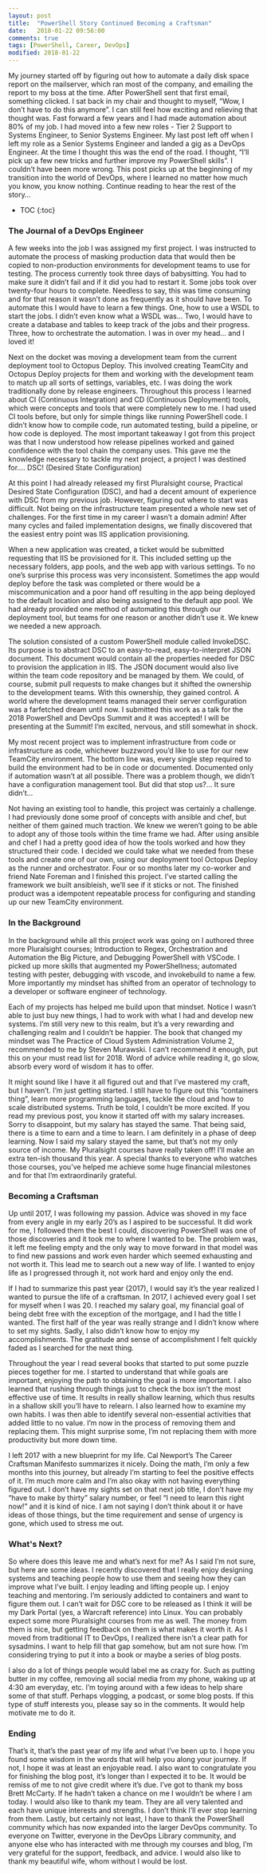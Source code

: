 ```yaml
---
layout: post
title:  "PowerShell Story Continued Becoming a Craftsman"
date:   2018-01-22 09:56:00
comments: true
tags: [PowerShell, Career, DevOps]
modified: 2018-01-22
---
```


My journey started off by figuring out how to automate a daily disk space report on the mailserver, which ran most of the company, and emailing the report to my boss at the time. After PowerShell sent that first email, something clicked. I sat back in my chair and thought to myself, “Wow, I don’t have to do this anymore”. I can still feel how exciting and relieving that thought was. Fast forward a few years and I had made automation about 80% of my job. I had moved into a few new roles - Tier 2 Support to Systems Engineer, to Senior Systems Engineer. My last post left off when I left my role as a Senior Systems Engineer and landed a gig as a DevOps Engineer. At the time I thought this was the end of the road. I thought, “I’ll pick up a few new tricks and further improve my PowerShell skills”. I couldn’t have been more wrong. This post picks up at the beginning of my transition into the world of DevOps, where I learned no matter how much you know, you know nothing. Continue reading to hear the rest of the story…


* TOC
{:toc}


### The Journal of a DevOps Engineer

A few weeks into the job I was assigned my first project. I was instructed to automate the process of masking production data that would then be copied to non-production environments for development teams to use for testing. The process currently took three days of babysitting. You had to make sure it didn’t fail and if it did you had to restart it. Some jobs took over twenty-four hours to complete. Needless to say, this was time consuming and for that reason it wasn’t done as frequently as it should have been. To automate this I would have to learn a few things. One, how to use a WSDL to start the jobs. I didn’t even know what a WSDL was… Two, I would have to create a database and tables to keep track of the jobs and their progress. Three, how to orchestrate the automation. I was in over my head… and I loved it!


Next on the docket was moving a development team from the current deployment tool to Octopus Deploy. This involved creating TeamCity and Octopus Deploy projects for them and working with the development team to match up all sorts of settings, variables, etc. I was doing the work traditionally done by release engineers. Throughout this process I learned about CI (Continuous Integration) and CD (Continuous Deployment) tools, which were concepts and tools that were completely new to me. I had used CI tools before, but only for simple things like running PowerShell code. I didn’t know how to compile code, run automated testing, build a pipeline, or how code is deployed. The most important takeaway I got from this project was that I now understood how release pipelines worked and gained confidence with the tool chain the company uses. This gave me the knowledge necessary to tackle my next project, a project I was destined for.... DSC! (Desired State Configuration)


At this point I had already released my first Pluralsight course, Practical Desired State Configuration (DSC), and had a decent amount of experience with DSC from my previous job. However, figuring out where to start was difficult. Not being on the infrastructure team presented a whole new set of challenges. For the first time in my career I wasn’t a domain admin! After many cycles and failed implementation designs, we finally discovered that the easiest entry point was IIS application provisioning.


When a new application was created, a ticket would be submitted requesting that IIS be provisioned for it. This included setting up the necessary folders, app pools, and the web app with various settings. To no one’s surprise this process was very inconsistent. Sometimes the app would deploy before the task was completed or there would be a miscommunication and a poor hand off resulting in the app being deployed to the default location and also being assigned to the default app pool. We had already provided one method of automating this through our deployment tool, but teams for one reason or another didn’t use it. We knew we needed a new approach.


The solution consisted of a custom PowerShell module called InvokeDSC. Its purpose is to abstract DSC to an easy-to-read, easy-to-interpret JSON document. This document would contain all the properties needed for DSC to provision the application in IIS. The JSON document would also live within the team code repository and be managed by them. We could, of course, submit pull requests to make changes but it shifted the ownership to the development teams. With this ownership, they gained control. A world where the development teams managed their server configuration was a farfetched dream until now. I submitted this work as a talk for the 2018 PowerShell and DevOps Summit and it was accepted! I will be presenting at the Summit! I’m excited, nervous, and still somewhat in shock.


My most recent project was to implement infrastructure from code or infrastructure as code, whichever buzzword you’d like to use for our new TeamCity environment. The bottom line was, every single step required to build the environment had to be in code or documented. Documented only if automation wasn’t at all possible. There was a problem though, we didn’t have a configuration management tool. But did that stop us?... It sure didn’t…


Not having an existing tool to handle, this project was certainly a challenge. I had previously done some proof of concepts with ansible and chef, but neither of them gained much traction. We knew we weren’t going to be able to adopt any of those tools within the time frame we had. After using ansible and chef I had a pretty good idea of how the tools worked and how they structured their code. I decided we could take what we needed from these tools and create one of our own, using our deployment tool Octopus Deploy as the runner and orchestrator. Four or so months later my co-worker and friend Nate Foreman and I finished this project. I’ve started calling the framework we built ansibleish, we’ll see if it sticks or not. The finished product was a idempotent repeatable process for configuring and standing up our new TeamCity environment.


### In the Background

In the background while all this project work was going on I authored three more Pluralsight courses; Introduction to Regex, Orchestration and Automation the Big Picture, and Debugging PowerShell with VSCode. I picked up more skills that augmented my PowerShellness; automated testing with pester, debugging with vscode, and invokebuild to name a few. More importantly my mindset has shifted from an operator of technology to a developer or software engineer of technology.


Each of my projects has helped me build upon that mindset. Notice I wasn’t able to just buy new things, I had to work with what I had and develop new systems. I’m still very new to this realm, but it’s a very rewarding and challenging realm and I couldn’t be happier. The book that changed my mindset was The Practice of Cloud System Administration Volume 2, recommended to me by Steven Murawski. I can’t recommend it enough, put this on your must read list for 2018. Word of advice while reading it, go slow, absorb every word of wisdom it has to offer.


It might sound like I have it all figured out and that I’ve mastered my craft, but I haven’t. I’m just getting started. I still have to figure out this “containers thing”, learn more programming languages, tackle the cloud and how to scale distributed systems. Truth be told, I couldn’t be more excited. If you read my previous post, you know it started off with my salary increases. Sorry to disappoint, but my salary has stayed the same. That being said, there is a time to earn and a time to learn. I am definitely in a phase of deep learning. Now I said my salary stayed the same, but that’s not my only source of income. My Pluralsight courses have really taken off! I’ll make an extra ten-ish thousand this year. A special thanks to everyone who watches those courses, you’ve helped me achieve some huge financial milestones and for that I’m extraordinarily grateful.


### Becoming a Craftsman


Up until 2017, I was following my passion. Advice was shoved in my face from every angle in my early 20’s as I aspired to be successful. It did work for me, I followed them the best I could, discovering PowerShell was one of those discoveries and it took me to where I wanted to be. The problem was, it left me feeling empty and the only way to move forward in that model was to find new passions and work even harder which seemed exhausting and not worth it. This lead me to search out a new way of life. I wanted to enjoy life as I progressed through it, not work hard and enjoy only the end.


If I had to summarize this past year (2017), I would say it’s the year realized I wanted to pursue the life of a craftsman. In 2017, I achieved every goal I set for myself when I was 20. I reached my salary goal, my financial goal of being debt free with the exception of the mortgage, and I had the title I wanted. The first half of the year was really strange and I didn’t know where to set my sights. Sadly, I also didn’t know how to enjoy my accomplishments. The gratitude and sense of accomplishment I felt quickly faded as I searched for the next thing.


Throughout the year I read several books that started to put some puzzle pieces together for me. I started to understand that while goals are important, enjoying the path to obtaining the goal is more important. I also learned that rushing through things just to check the box isn’t the most effective use of time. It results in really shallow learning, which thus results in a shallow skill you’ll have to relearn. I also learned how to examine my own habits. I was then able to identify several non-essential activities that added little to no value. I’m now in the process of removing them and replacing them. This might surprise some, I’m not replacing them with more productivity but more down time.


I left 2017 with a new blueprint for my life. Cal Newport’s The Career Craftsman Manifesto summarizes it nicely. Doing the math, I’m only a few months into this journey, but already I’m starting to feel the positive effects of it. I’m much more calm and I’m also okay with not having everything figured out. I don’t have my sights set on that next job title, I don’t have my “have to make by thirty” salary number, or feel “I need to learn this right now!” and it is kind of nice. I am not saying I don’t think about it or have ideas of those things, but the time requirement and sense of urgency is gone, which used to stress me out.

### What's Next?

So where does this leave me and what’s next for me? As I said I’m not sure, but here are some ideas. I recently discovered that I really enjoy designing systems and teaching people how to use them and seeing how they can improve what I’ve built. I enjoy leading and lifting people up. I enjoy teaching and mentoring. I’m seriously addicted to containers and want to figure them out. I can’t wait for DSC core to be released as I think it will be my Dark Portal (yes, a Warcraft reference) into Linux. You can probably expect some more Pluralsight courses from me as well. The money from them is nice, but getting feedback on them is what makes it worth it. As I moved from traditional IT to DevOps, I realized there isn’t a clear path for sysadmins. I want to help fill that gap somehow, but am not sure how. I’m considering trying to put it into a book or maybe a series of blog posts.


I also do a lot of things people would label me as crazy for. Such as putting butter in my coffee, removing all social media from my phone, waking up at 4:30 am everyday, etc. I’m toying around with a few ideas to help share some of that stuff. Perhaps vlogging, a podcast, or some blog posts. If this type of stuff interests you, please say so in the comments. It would help motivate me to do it.


### Ending

That’s it, that’s the past year of my life and what I’ve been up to. I hope you found some wisdom in the words that will help you along your journey. If not, I hope it was at least an enjoyable read. I also want to congratulate you for finishing the blog post, it’s longer than I expected it to be. It would be remiss of me to not give credit where it’s due. I’ve got to thank my boss Brett McCarty. If he hadn’t taken a chance on me I wouldn’t be where I am today. I would also like to thank my team. They are all very talented and each have unique interests and strengths. I don’t think I’ll ever stop learning from them. Lastly, but certainly not least, I have to thank the PowerShell community which has now expanded into the larger DevOps community. To everyone on Twitter, everyone in the DevOps Library community, and anyone else who has interacted with me through my courses and blog, I’m very grateful for the support, feedback, and advice. I would also like to thank my beautiful wife, whom without I would be lost.
